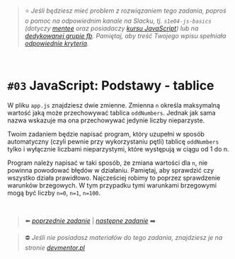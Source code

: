> :star: _Jeśli będziesz mieć problem z rozwiązaniem tego zadania, poproś o pomoc na odpowiednim kanale na Slacku, tj. `s1e04-js-basics` (dotyczy [mentee](https://devmentor.pl/mentoring-javascript/) oraz posiadaczy [kursu JavaScript](https://devmentor.pl/p/javascript-for-beginners/)) lub na [dedykowanej grupie fb](https://www.facebook.com/groups/155234921740033). Pamiętaj, aby treść Twojego wpisu spełniała [odpowiednie kryteria](https://devmentor.pl/jak-prosic-o-pomoc/)._

&nbsp;

# `#03` JavaScript: Podstawy - tablice

W pliku `app.js` znajdziesz dwie zmienne. Zmienna `n` określa maksymalną wartość jaką może przechowywać tablica `oddNumbers`. Jednak jak sama nazwa wskazuje ma ona przechowywać jedynie liczby nieparzyste.

Twoim zadaniem będzie napisać program, który uzupełni w sposób automatyczny (czyli pewnie przy wykorzystaniu pętli) tablicę `oddNumbers` tylko i wyłącznie liczbami nieparzystymi, które występują w ciągu od 1 do n.

Program należy napisać w taki sposób, że zmiana wartości dla `n`, nie powinna powodować błędów w działaniu. Pamiętaj, aby sprawdzić czy wszystko działa prawidłowo. Najcześciej robimy to poprzez sprawdzenie warunków brzegowych. W tym przypadku tymi warunkami brzegowymi mogą być liczby `n=0`, `n=1`, `n=100`.

&nbsp;

> :arrow_left: [_poprzednie zadanie_](./../02) | [_następne zadanie_](./../04) :arrow_right:

> :no_entry: _Jeśli nie posiadasz materiałów do tego zadania, znajdziesz je na stronie [devmentor.pl](https://devmentor.pl/p/js-basics/)_
